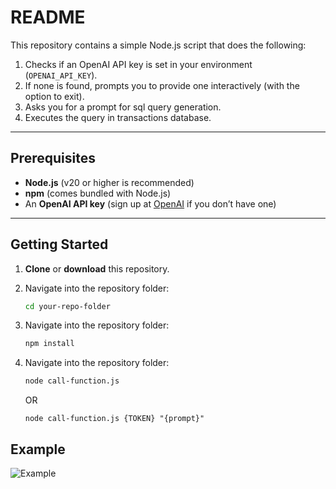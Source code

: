 # README

This repository contains a simple Node.js script that does the following:

1. Checks if an OpenAI API key is set in your environment (`OPENAI_API_KEY`).
2. If none is found, prompts you to provide one interactively (with the option to exit).
3. Asks you for a prompt for sql query generation.
5. Executes the query in transactions database.

---

## Prerequisites

- **Node.js** (v20 or higher is recommended)
- **npm** (comes bundled with Node.js)
- An **OpenAI API key** (sign up at [OpenAI](https://platform.openai.com/) if you don’t have one)

---

## Getting Started

1. **Clone** or **download** this repository.

2. Navigate into the repository folder:
   ```bash
   cd your-repo-folder
    ```
3. Navigate into the repository folder:
   ```bash
   npm install
    ```
4. Navigate into the repository folder:
   ```bash
   node call-function.js
    ```
   OR
    ```
   node call-function.js {TOKEN} "{prompt}"
    ```
## Example
![Example](example.png)